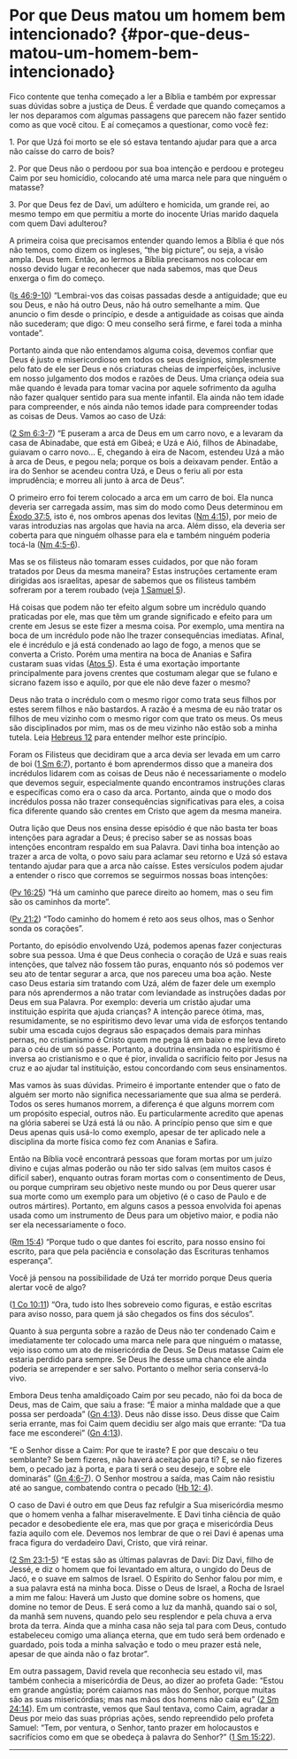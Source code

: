 # Por que Deus matou um homem bem intencionado? {#por-que-deus-matou-um-homem-bem-intencionado}

Fico contente que tenha começado a ler a Bíblia e também por expressar suas dúvidas sobre a justiça de Deus. É verdade que quando começamos a ler nos deparamos com algumas passagens que parecem não fazer sentido como as que você citou. E aí começamos a questionar, como você fez:

1\. Por que Uzá foi morto se ele só estava tentando ajudar para que a arca não caísse do carro de bois?

2\. Por que Deus não o perdoou por sua boa intenção e perdoou e protegeu Caim por seu homicídio, colocando até uma marca nele para que ninguém o matasse?

3\. Por que Deus fez de Davi, um adúltero e homicida, um grande rei, ao mesmo tempo em que permitiu a morte do inocente Urias marido daquela com quem Davi adulterou?

A primeira coisa que precisamos entender quando lemos a Bíblia é que nós não temos, como dizem os ingleses, “the big picture”, ou seja, a visão ampla. Deus tem. Então, ao lermos a Bíblia precisamos nos colocar em nosso devido lugar e reconhecer que nada sabemos, mas que Deus enxerga o fim do começo.

([Is 46:9-10](http://bibliaonline.com.br/acf/is/46/9-10)) “Lembrai-vos das coisas passadas desde a antiguidade; que eu sou Deus, e não há outro Deus, não há outro semelhante a mim. Que anuncio o fim desde o princípio, e desde a antiguidade as coisas que ainda não sucederam; que digo: O meu conselho será firme, e farei toda a minha vontade”.

Portanto ainda que não entendamos alguma coisa, devemos confiar que Deus é justo e misericordioso em todos os seus desígnios, simplesmente pelo fato de ele ser Deus e nós criaturas cheias de imperfeições, inclusive em nosso julgamento dos modos e razões de Deus. Uma criança odeia sua mãe quando é levada para tomar vacina por aquele sofrimento da agulha não fazer qualquer sentido para sua mente infantil. Ela ainda não tem idade para compreender, e nós ainda não temos idade para compreender todas as coisas de Deus. Vamos ao caso de Uzá:

([2 Sm 6:3-7](http://bibliaonline.com.br/acf/2sm/6/3-7)) “E puseram a arca de Deus em um carro novo, e a levaram da casa de Abinadabe, que está em Gibeá; e Uzá e Aió, filhos de Abinadabe, guiavam o carro novo... E, chegando à eira de Nacom, estendeu Uzá a mão à arca de Deus, e pegou nela; porque os bois a deixavam pender. Então a ira do Senhor se acendeu contra Uzá, e Deus o feriu ali por esta imprudência; e morreu ali junto à arca de Deus”.

O primeiro erro foi terem colocado a arca em um carro de boi. Ela nunca deveria ser carregada assim, mas sim do modo como Deus determinou em [Êxodo 37:5](http://bibliaonline.com.br/acf/ex/37/5), isto é, nos ombros apenas dos levitas ([Nm 4:15](http://bibliaonline.com.br/acf/nm/4/15)), por meio de varas introduzias nas argolas que havia na arca. Além disso, ela deveria ser coberta para que ninguém olhasse para ela e também ninguém poderia tocá-la ([Nm 4:5-6](http://bibliaonline.com.br/acf/nm/4/5-6)).

Mas se os filisteus não tomaram esses cuidados, por que não foram tratados por Deus da mesma maneira? Estas instruções certamente eram dirigidas aos israelitas, apesar de sabemos que os filisteus também sofreram por a terem roubado (veja [1 Samuel 5](http://bibliaonline.com.br/acf/1sm/5)).

Há coisas que podem não ter efeito algum sobre um incrédulo quando praticadas por ele, mas que têm um grande significado e efeito para um crente em Jesus se este fizer a mesma coisa. Por exemplo, uma mentira na boca de um incrédulo pode não lhe trazer consequências imediatas. Afinal, ele é incrédulo e já está condenado ao lago de fogo, a menos que se converta a Cristo. Porém uma mentira na boca de Ananias e Safira custaram suas vidas ([Atos 5](http://bibliaonline.com.br/acf/atos/5)). Esta é uma exortação importante principalmente para jovens crentes que costumam alegar que se fulano e sicrano fazem isso e aquilo, por que ele não deve fazer o mesmo?

Deus não trata o incrédulo com o mesmo rigor como trata seus filhos por estes serem filhos e não bastardos. A razão é a mesma de eu não tratar os filhos de meu vizinho com o mesmo rigor com que trato os meus. Os meus são disciplinados por mim, mas os de meu vizinho não estão sob a minha tutela. Leia [Hebreus 12](http://bibliaonline.com.br/acf/hb/12) para entender melhor este princípio.

Foram os Filisteus que decidiram que a arca devia ser levada em um carro de boi ([1 Sm 6:7](http://bibliaonline.com.br/acf/1sm/6/7)), portanto é bom aprendermos disso que a maneira dos incrédulos lidarem com as coisas de Deus não é necessariamente o modelo que devemos seguir, especialmente quando encontramos instruções claras e específicas como era o caso da arca. Portanto, ainda que o modo dos incrédulos possa não trazer consequências significativas para eles, a coisa fica diferente quando são crentes em Cristo que agem da mesma maneira.

Outra lição que Deus nos ensina desse episódio é que não basta ter boas intenções para agradar a Deus; é preciso saber se as nossas boas intenções encontram respaldo em sua Palavra. Davi tinha boa intenção ao trazer a arca de volta, o povo saiu para aclamar seu retorno e Uzá só estava tentando ajudar para que a arca não caísse. Estes versículos podem ajudar a entender o risco que corremos se seguirmos nossas boas intenções:

([Pv 16:25](http://bibliaonline.com.br/acf/pv/16/25)) “Há um caminho que parece direito ao homem, mas o seu fim são os caminhos da morte”.

([Pv 21:2](http://bibliaonline.com.br/acf/pv/21/2)) “Todo caminho do homem é reto aos seus olhos, mas o Senhor sonda os corações”.

Portanto, do episódio envolvendo Uzá, podemos apenas fazer conjecturas sobre sua pessoa. Uma é que Deus conhecia o coração de Uzá e suas reais intenções, que talvez não fossem tão puras, enquanto nós só podemos ver seu ato de tentar segurar a arca, que nos pareceu uma boa ação. Neste caso Deus estaria sim tratando com Uzá, além de fazer dele um exemplo para nós aprendermos a não tratar com leviandade as instruções dadas por Deus em sua Palavra. Por exemplo: deveria um cristão ajudar uma instituição espírita que ajuda crianças? A intenção parece ótima, mas, resumidamente, se no espiritismo devo levar uma vida de esforços tentando subir uma escada cujos degraus são espaçados demais para minhas pernas, no cristianismo é Cristo quem me pega lá em baixo e me leva direto para o céu de um só passe. Portanto, a doutrina ensinada no espiritismo é inversa ao cristianismo e o que é pior, invalida o sacrifício feito por Jesus na cruz e ao ajudar tal instituição, estou concordando com seus ensinamentos.

Mas vamos às suas dúvidas. Primeiro é importante entender que o fato de alguém ser morto não significa necessariamente que sua alma se perderá. Todos os seres humanos morrem, a diferença é que alguns morrem com um propósito especial, outros não. Eu particularmente acredito que apenas na glória saberei se Uzá está lá ou não. A princípio penso que sim e que Deus apenas quis usá-lo como exemplo, apesar de ter aplicado nele a disciplina da morte física como fez com Ananias e Safira.

Então na Bíblia você encontrará pessoas que foram mortas por um juízo divino e cujas almas poderão ou não ter sido salvas (em muitos casos é difícil saber), enquanto outras foram mortas com o consentimento de Deus, ou porque cumpriram seu objetivo neste mundo ou por Deus querer usar sua morte como um exemplo para um objetivo (é o caso de Paulo e de outros mártires). Portanto, em alguns casos a pessoa envolvida foi apenas usada como um instrumento de Deus para um objetivo maior, e podia não ser ela necessariamente o foco.

([Rm 15:4](http://bibliaonline.com.br/acf/rm/15/4)) “Porque tudo o que dantes foi escrito, para nosso ensino foi escrito, para que pela paciência e consolação das Escrituras tenhamos esperança”.

Você já pensou na possibilidade de Uzá ter morrido porque Deus queria alertar você de algo?

([1 Co 10:11](http://bibliaonline.com.br/acf/1co/10/11)) “Ora, tudo isto lhes sobreveio como figuras, e estão escritas para aviso nosso, para quem já são chegados os fins dos séculos”.

Quanto à sua pergunta sobre a razão de Deus não ter condenado Caim e imediatamente ter colocado uma marca nele para que ninguém o matasse, vejo isso como um ato de misericórdia de Deus. Se Deus matasse Caim ele estaria perdido para sempre. Se Deus lhe desse uma chance ele ainda poderia se arrepender e ser salvo. Portanto o melhor seria conservá-lo vivo.

Embora Deus tenha amaldiçoado Caim por seu pecado, não foi da boca de Deus, mas de Caim, que saiu a frase: “É maior a minha maldade que a que possa ser perdoada” ([Gn 4:13](http://bibliaonline.com.br/acf/gn/4/13)). Deus não disse isso. Deus disse que Caim seria errante, mas foi Caim quem decidiu ser algo mais que errante: “Da tua face me esconderei” ([Gn 4:13](http://bibliaonline.com.br/acf/gn/4/13)).

“E o Senhor disse a Caim: Por que te iraste? E por que descaiu o teu semblante? Se bem fizeres, não haverá aceitação para ti? E, se não fizeres bem, o pecado jaz à porta, e para ti será o seu desejo, e sobre ele dominarás” ([Gn 4:6-7](http://bibliaonline.com.br/acf/gn/4/6-7)). O Senhor mostrou a saída, mas Caim não resistiu até ao sangue, combatendo contra o pecado ([Hb 12: 4](http://bibliaonline.com.br/acf/hb/12/4)).

O caso de Davi é outro em que Deus faz refulgir a Sua misericórdia mesmo que o homem venha a falhar miseravelmente. E Davi tinha ciência de quão pecador e desobediente ele era, mas que por graça e misericórdia Deus fazia aquilo com ele. Devemos nos lembrar de que o rei Davi é apenas uma fraca figura do verdadeiro Davi, Cristo, que virá reinar.

([2 Sm 23:1-5](http://bibliaonline.com.br/acf/2sm/23/1-5)) “E estas são as últimas palavras de Davi: Diz Davi, filho de Jessé, e diz o homem que foi levantado em altura, o ungido do Deus de Jacó, e o suave em salmos de Israel. O Espírito do Senhor falou por mim, e a sua palavra está na minha boca. Disse o Deus de Israel, a Rocha de Israel a mim me falou: Haverá um Justo que domine sobre os homens, que domine no temor de Deus. E será como a luz da manhã, quando sai o sol, da manhã sem nuvens, quando pelo seu resplendor e pela chuva a erva brota da terra. Ainda que a minha casa não seja tal para com Deus, contudo estabeleceu comigo uma aliança eterna, que em tudo será bem ordenado e guardado, pois toda a minha salvação e todo o meu prazer está nele, apesar de que ainda não o faz brotar”.

Em outra passagem, David revela que reconhecia seu estado vil, mas também conhecia a misericórdia de Deus, ao dizer ao profeta Gade: “Estou em grande angústia; porém caiamos nas mãos do Senhor, porque muitas são as suas misericórdias; mas nas mãos dos homens não caia eu” ([2 Sm 24:14](http://bibliaonline.com.br/acf/2sm/24/14)). Em um contraste, vemos que Saul tentava, como Caim, agradar a Deus por meio das suas próprias ações, sendo repreendido pelo profeta Samuel: “Tem, por ventura, o Senhor, tanto prazer em holocaustos e sacrifícios como em que se obedeça à palavra do Senhor?” ([1 Sm 15:22](http://bibliaonline.com.br/acf/1sm/15/22)).

*****
